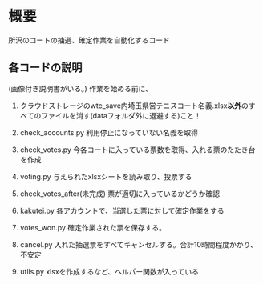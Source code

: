 # 概要
所沢のコートの抽選、確定作業を自動化するコード

## 各コードの説明
(画像付き説明書がいる。)
作業を始める前に、

1. クラウドストレージのwtc_save内埼玉県営テニスコート名義.xlsx**以外**のすべてのファイルを消す(dataフォルダ外に退避する)こと！

1. check_accounts.py
利用停止になっていない名義を取得
2. check_votes.py
今各コートに入っている票数を取得、入れる票のたたき台を作成
3. voting.py 与えられたxlsxシートを読み取り、投票する
4. check_votes_after(未完成)
票が適切に入っているかどうか確認
5. kakutei.py
各アカウントで、当選した票に対して確定作業をする
6. votes_won.py
確定作業された票を保存する。
7. cancel.py
入れた抽選票をすべてキャンセルする。合計10時間程度かかり、不安定
8. utils.py
xlsxを作成するなど、ヘルパー関数が入っている
